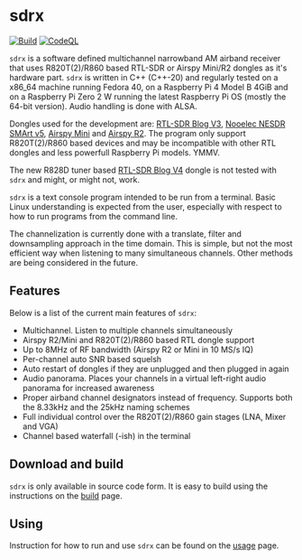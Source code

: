 sdrx
====

[![Build](https://github.com/johanhedin/sdrx/actions/workflows/ci.yml/badge.svg)](https://github.com/johanhedin/sdrx/actions/workflows/ci.yml)
[![CodeQL](https://github.com/johanhedin/sdrx/actions/workflows/codeql-analysis.yml/badge.svg)](https://github.com/johanhedin/sdrx/actions/workflows/codeql-analysis.yml)

`sdrx` is a software defined multichannel narrowband AM airband receiver that
uses R820T(2)/R860 based RTL-SDR or Airspy Mini/R2 dongles as it's hardware
part. `sdrx` is written in C++ (C++-20) and regularly tested on a x86_64 machine
running Fedora 40, on a Raspberry Pi 4 Model B 4GiB and on a Raspberry Pi Zero 2 W
running the latest Raspberry Pi OS (mostly the 64-bit version). Audio handling
is done with ALSA.

Dongles used for the development are: [RTL-SDR Blog V3](https://www.rtl-sdr.com/buy-rtl-sdr-dvb-t-dongles),
[Nooelec NESDR SMArt v5](https://www.nooelec.com/store/sdr/sdr-receivers/smart/nesdr-smart-sdr.html),
[Airspy Mini](https://airspy.com/airspy-mini) and [Airspy R2](https://airspy.com/airspy-r2).
The program only support R820T(2)/R860 based devices and may be incompatible
with other RTL dongles and less powerfull Raspberry Pi models. YMMV.

The new R828D tuner based [RTL-SDR Blog V4](https://www.rtl-sdr.com/buy-rtl-sdr-dvb-t-dongles)
dongle is not tested with `sdrx` and might, or might not, work.

`sdrx` is a text console program intended to be run from a terminal. Basic Linux
understanding is expected from the user, especially with respect to how to
run programs from the command line.

The channelization is currently done with a translate, filter and downsampling
approach in the time domain. This is simple, but not the most efficient way
when listening to many simultaneous channels. Other methods are being considered
in the future.


Features
----
Below is a list of the current main features of `sdrx`:

 * Multichannel. Listen to multiple channels simultaneously
 * Airspy R2/Mini and R820T(2)/R860 based RTL dongle support
 * Up to 8MHz of RF bandwidth (Airspy R2 or Mini in 10 MS/s IQ)
 * Per-channel auto SNR based squelsh
 * Auto restart of dongles if they are unplugged and then plugged in again
 * Audio panorama. Places your channels in a virtual left-right audio panorama for increased awareness
 * Proper airband channel designators instead of frequency. Supports both the 8.33kHz and the 25kHz naming schemes
 * Full individual control over the R820T(2)/R860 gain stages (LNA, Mixer and VGA)
 * Channel based waterfall (-ish) in the terminal


Download and build
----
`sdrx` is only available in source code form. It is easy to build using the
instructions on the [build](doc/BUILD.md) page.


Using
----
Instruction for how to run and use `sdrx` can be found on the [usage](doc/USING.md)
page.
